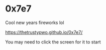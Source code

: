 # 0x7e7
Cool new years fireworks lol

https://thetrustypwo.github.io/0x7e7/

You may need to click the screen for it to start
